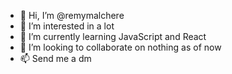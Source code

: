 - 👋 Hi, I’m @remymalchere
- 👀 I’m interested in a lot
- 🌱 I’m currently learning JavaScript and React
- 💞️ I’m looking to collaborate on nothing as of now
- 📫 Send me a dm

<!---
remymalchere/remymalchere is a ✨ special ✨ repository because its `README.md` (this file) appears on your GitHub profile.
You can click the Preview link to take a look at your changes.
--->

